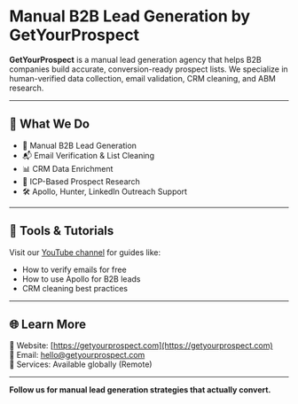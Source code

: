 # Manual B2B Lead Generation by GetYourProspect

**GetYourProspect** is a manual lead generation agency that helps B2B companies build accurate, conversion-ready prospect lists. We specialize in human-verified data collection, email validation, CRM cleaning, and ABM research.

---

## 🔧 What We Do

- 🎯 Manual B2B Lead Generation
- 📬 Email Verification & List Cleaning
- 📊 CRM Data Enrichment
- 🧠 ICP-Based Prospect Research
- 🛠️ Apollo, Hunter, LinkedIn Outreach Support

---

## 🧰 Tools & Tutorials

Visit our [YouTube channel](https://www.youtube.com/@GetYourProspect) for guides like:
- How to verify emails for free
- How to use Apollo for B2B leads
- CRM cleaning best practices

---

## 🌐 Learn More

🔗 Website: [https://getyourprospect.com](https://getyourprospect.com)  
📧 Email: hello@getyourprospect.com  
📍 Services: Available globally (Remote)

---

**Follow us for manual lead generation strategies that actually convert.**
